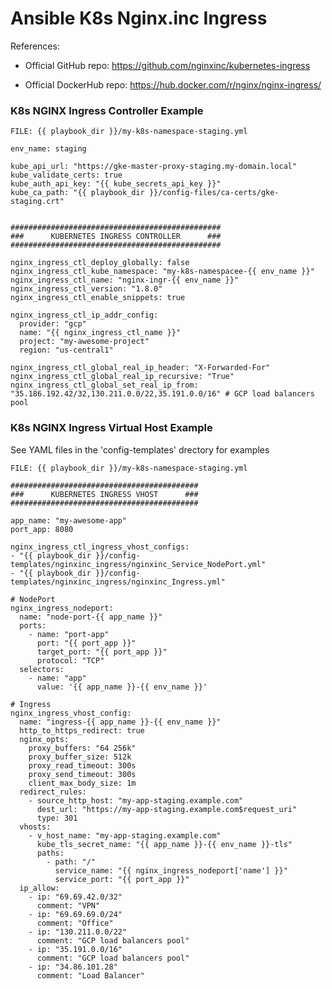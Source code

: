 Ansible K8s Nginx.inc Ingress
=========

References:

* Official GitHub repo: https://github.com/nginxinc/kubernetes-ingress

* Official DockerHub repo: https://hub.docker.com/r/nginx/nginx-ingress/


### K8s NGINX Ingress Controller Example

`FILE: {{ playbook_dir }}/my-k8s-namespace-staging.yml`

```
env_name: staging

kube_api_url: "https://gke-master-proxy-staging.my-domain.local"
kube_validate_certs: true
kube_auth_api_key: "{{ kube_secrets_api_key }}"
kube_ca_path: "{{ playbook_dir }}/config-files/ca-certs/gke-staging.crt"


###############################################
###      KUBERNETES INGRESS CONTROLLER      ###
###############################################

nginx_ingress_ctl_deploy_globally: false
nginx_ingress_ctl_kube_namespace: "my-k8s-namespacee-{{ env_name }}"
nginx_ingress_ctl_name: "nginx-ingr-{{ env_name }}"
nginx_ingress_ctl_version: "1.8.0"
nginx_ingress_ctl_enable_snippets: true

nginx_ingress_ctl_ip_addr_config:
  provider: "gcp"
  name: "{{ nginx_ingress_ctl_name }}"
  project: "my-awesome-project"
  region: "us-central1"

nginx_ingress_ctl_global_real_ip_header: "X-Forwarded-For"
nginx_ingress_ctl_global_real_ip_recursive: "True"
nginx_ingress_ctl_global_set_real_ip_from: "35.186.192.42/32,130.211.0.0/22,35.191.0.0/16" # GCP load balancers pool
```

### K8s NGINX Ingress Virtual Host Example

See YAML files in the 'config-templates' drectory for examples

`FILE: {{ playbook_dir }}/my-k8s-namespace-staging.yml`

```
##########################################
###      KUBERNETES INGRESS VHOST      ###
##########################################

app_name: "my-awesome-app"
port_app: 8080

nginx_ingress_ctl_ingress_vhost_configs:
- "{{ playbook_dir }}/config-templates/nginxinc_ingress/nginxinc_Service_NodePort.yml"
- "{{ playbook_dir }}/config-templates/nginxinc_ingress/nginxinc_Ingress.yml"

# NodePort
nginx_ingress_nodeport:
  name: "node-port-{{ app_name }}"
  ports:
    - name: "port-app"
      port: "{{ port_app }}"
      target_port: "{{ port_app }}"
      protocol: "TCP"
  selectors:
    - name: "app"
      value: '{{ app_name }}-{{ env_name }}'

# Ingress
nginx_ingress_vhost_config:
  name: "ingress-{{ app_name }}-{{ env_name }}"
  http_to_https_redirect: true
  nginx_opts:
    proxy_buffers: "64 256k"
    proxy_buffer_size: 512k
    proxy_read_timeout: 300s
    proxy_send_timeout: 300s
    client_max_body_size: 1m
  redirect_rules:
    - source_http_host: "my-app-staging.example.com"
      dest_url: "https://my-app-staging.example.com$request_uri"
      type: 301
  vhosts:
    - v_host_name: "my-app-staging.example.com"
      kube_tls_secret_name: "{{ app_name }}-{{ env_name }}-tls"
      paths:
        - path: "/"
          service_name: "{{ nginx_ingress_nodeport['name'] }}"
          service_port: "{{ port_app }}"
  ip_allow:
    - ip: "69.69.42.0/32"
      comment: "VPN"
    - ip: "69.69.69.0/24"
      comment: "Office"
    - ip: "130.211.0.0/22"
      comment: "GCP load balancers pool"
    - ip: "35.191.0.0/16"
      comment: "GCP load balancers pool"
    - ip: "34.86.101.28"
      comment: "Load Balancer"
```
